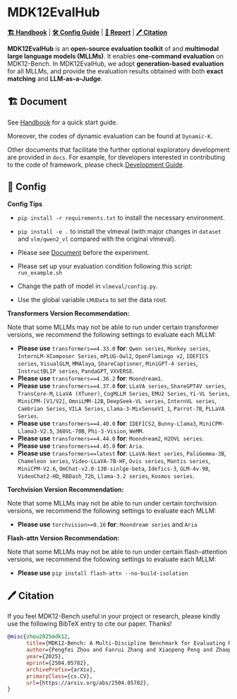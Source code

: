# MDK12EvalHub

[**🏗️ Handbook**](docs/Quickstart.md) | [**🛠️ Config Guide**](#-config) | [**📝 Report**](https://arxiv.org/abs/2504.05782) | [**🖊️ Citation**](#-citation)

**MDK12EvalHub** is an **open-source evaluation toolkit** of and **multimodal large language models (MLLMs)**. It enables **one-command evaluation** on MDK12-Bench. In MDK12EvalHub, we adopt **generation-based evaluation** for all MLLMs, and provide the evaluation results obtained with both **exact matching** and **LLM-as-a-Judge**.

## 🏗️ Document

See [Handbook](docs/Quickstart.md) for a quick start guide.

Moreover, the codes of dynamic evaluation can be found at `Dynamic-K`.

Other documents that facilitate the further optional exploratory development are provided in `docs`. For example, for developers interested in contributing to the code of framework, please check [Development Guide](MDK12EvalHub/docs/Development.md).

<a id="-config"></a>
## 🔧 Config

**Config Tips**

- `pip install -r requirements.txt` to install the necessary environment.

- `pip install -e .` to install the vlmeval (with major changes in `dataset` and `vlm/qwen2_vl` compared with the original vlmeval).

- Please see [Document](docs/Quickstart.md) before the experiment.

- Please set up your evaluation condition following this script: `run_example.sh`

- Change the path of model in `vlmeval/config.py`.

- Use the global variable `LMUData` to set the data root.

**Transformers Version Recommendation:**

Note that some MLLMs may not be able to run under certain transformer versions, we recommend the following settings to evaluate each MLLM:

- **Please use** `transformers==4.33.0` **for**: `Qwen series`, `Monkey series`, `InternLM-XComposer Series`, `mPLUG-Owl2`, `OpenFlamingo v2`, `IDEFICS series`, `VisualGLM`, `MMAlaya`, `ShareCaptioner`, `MiniGPT-4 series`, `InstructBLIP series`, `PandaGPT`, `VXVERSE`.
- **Please use** `transformers==4.36.2` **for**: `Moondream1`.
- **Please use** `transformers==4.37.0` **for**: `LLaVA series`, `ShareGPT4V series`, `TransCore-M`, `LLaVA (XTuner)`, `CogMLLM Series`, `EMU2 Series`, `Yi-VL Series`, `MiniCPM-[V1/V2]`, `OmniLMM-12B`, `DeepSeek-VL series`, `InternVL series`, `Cambrian Series`, `VILA Series`, `Llama-3-MixSenseV1_1`, `Parrot-7B`, `PLLaVA Series`.
- **Please use** `transformers==4.40.0` **for**: `IDEFICS2`, `Bunny-Llama3`, `MiniCPM-Llama3-V2.5`, `360VL-70B`, `Phi-3-Vision`, `WeMM`.
- **Please use** `transformers==4.44.0` **for**: `Moondream2`, `H2OVL series`.
- **Please use** `transformers==4.45.0` **for**: `Aria`.
- **Please use** `transformers==latest` **for**: `LLaVA-Next series`, `PaliGemma-3B`, `Chameleon series`, `Video-LLaVA-7B-HF`, `Ovis series`, `Mantis series`, `MiniCPM-V2.6`, `OmChat-v2.0-13B-sinlge-beta`, `Idefics-3`, `GLM-4v-9B`, `VideoChat2-HD`, `RBDash_72b`, `Llama-3.2 series`, `Kosmos series`.

**Torchvision Version Recommendation:**

Note that some MLLMs may not be able to run under certain torchvision versions, we recommend the following settings to evaluate each MLLM:

- **Please use** `torchvision>=0.16` **for**: `Moondream series` and `Aria`

**Flash-attn Version Recommendation:**

Note that some MLLMs may not be able to run under certain flash-attention versions, we recommend the following settings to evaluate each MLLM:

- **Please use** `pip install flash-attn --no-build-isolation`

<a id="-citation"></a>
## 🖊️ Citation 
If you feel MDK12-Bench useful in your project or research, please kindly use the following BibTeX entry to cite our paper. Thanks!
```bibtex
@misc{zhou2025mdk12,
      title={MDK12-Bench: A Multi-Discipline Benchmark for Evaluating Reasoning in Multimodal Large Language Models}, 
      author={Pengfei Zhou and Fanrui Zhang and Xiaopeng Peng and Zhaopan Xu and Jiaxin Ai and Yansheng Qiu and Chuanhao Li and Zhen Li and Ming Li and Yukang Feng and Jianwen Sun and Haoquan Zhang and Zizhen Li and Xiaofeng Mao and Wangbo Zhao and Kai Wang and Xiaojun Chang and Wenqi Shao and Yang You and Kaipeng Zhang},
      year={2025},
      eprint={2504.05782},
      archivePrefix={arXiv},
      primaryClass={cs.CV},
      url={https://arxiv.org/abs/2504.05782}, 
}
